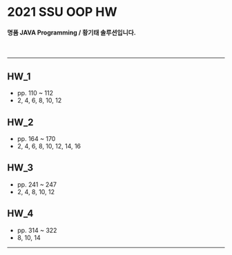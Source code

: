 2021 SSU OOP HW
=========

####  명품 JAVA Programming / 황기태 솔루션입니다.

<br>

---
## HW_1
- pp. 110 ~ 112
- 2, 4, 6, 8, 10, 12

## HW_2
- pp. 164 ~ 170
- 2, 4, 6, 8, 10, 12, 14, 16 


## HW_3
- pp. 241 ~ 247
- 2, 4, 8, 10, 12

## HW_4
- pp. 314 ~ 322
- 8, 10, 14
---
</br>